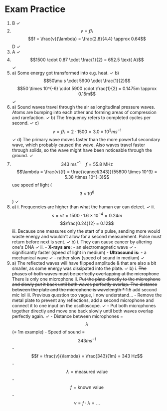 # Exam Practice

1.  B ✓
2.  $$v=f\lambda$$
    $$f = \frac{v}{\lambda} = \frac{2.8}{4.4} \approx 0.64$$
    D ✓
3.  A ✓
4.  $$1500 \cdot 0.87 \cdot \frac{1}{2} = 652.5 \text{ A}$$ ✓
5.  a) Some energy got transformed into e.g. heat. ✓
    b) $$50\mu s \cdot 5900 \cdot \frac{1}{2}$$
    $$50 \times 10^{-6} \cdot 5900 \cdot \frac{1}{2} = 0.1475m \approx 0.15m$$ ✓
6.  a) Sound waves travel through the air as longitudinal pressure waves. Atoms are bumping into each other and forming areas of compression and rarefaction. ✓
    b) The frequency refers to completed cycles per second. ✓
    c) $$v = f\lambda = 2 \cdot 1500 = 3.0 \times 10^3 ms^{-1}$$ ✓
    d) The primary wave moves faster than the more powerful secondary wave, which probably caused the wave. Also waves travel faster through solids, so the wave might have been noticeable through the ground. ✓
7.  $$343 \text{ ms}^{-1} \quad f = 55.8 \text{ MHz}$$
    $$\lambda = \frac{v}{f} = \frac{\cancel{343}}{55800 \times 10^3} = 5.38 \times 10^{-3}$$
    use speed of light ($$3 \times 10^8$$) ✓
8.  a)
    i. Frequencies are higher than what the human ear can detect. ✓
    ii. $$s=vt = 1500 \cdot 1.6 \times 10^{-4} = 0.24m$$
    $$\frac{0.24}{2} = 0.12$$
    iii. Because one measures only the start of a pulse, sending more would waste energy and wouldn't allow for a second measurement. Pulse must return before next is sent. ✓
    b)
    i. They can cause cancer by altering one's DNA ✓
    ii. 
        - **X-rays are:**
            - an electromagnetic wave ✓
            - significantly faster (speed of light in medium)
        - **Ultrasound is:**
            - a mechanical wave ✓
            - rather slow (speed of sound in medium) ✓
9.  a) The reflected waves will have flipped amplitude & that are also a bit smaller, as some energy was dissipated into the plate. ✓
    b)
    i. ~~The phases of both waves must be perfectly overlapping at the microphone~~ There is only one microphone
    ii. ~~Put the plate directly to the microphone and slowly put it back until both waves perfectly overlap. The distance between the plate and the microphone is wavelength * 1.5~~ add second mic lol
    iii. Previous question too vague, I now understand...
        - Remove the metal plate to prevent any reflections, add a second microphone and connect it to one input on the oscilloscope. ✓
        - Put both microphones together directly and move one back slowly until both waves overlap perfectly again. ✓
        - Distance between microphones = $$\lambda$$ (= 1m example)
        - Speed of sound = $$343ms^{-1}$$
        - $$f = \frac{v}{\lambda} = \frac{343}{1m} = 343 Hz$$
        - $$\lambda = \text{measured value}$$
        - $$f = \text{known value}$$
        - $$v = f \cdot \lambda = \dots$$